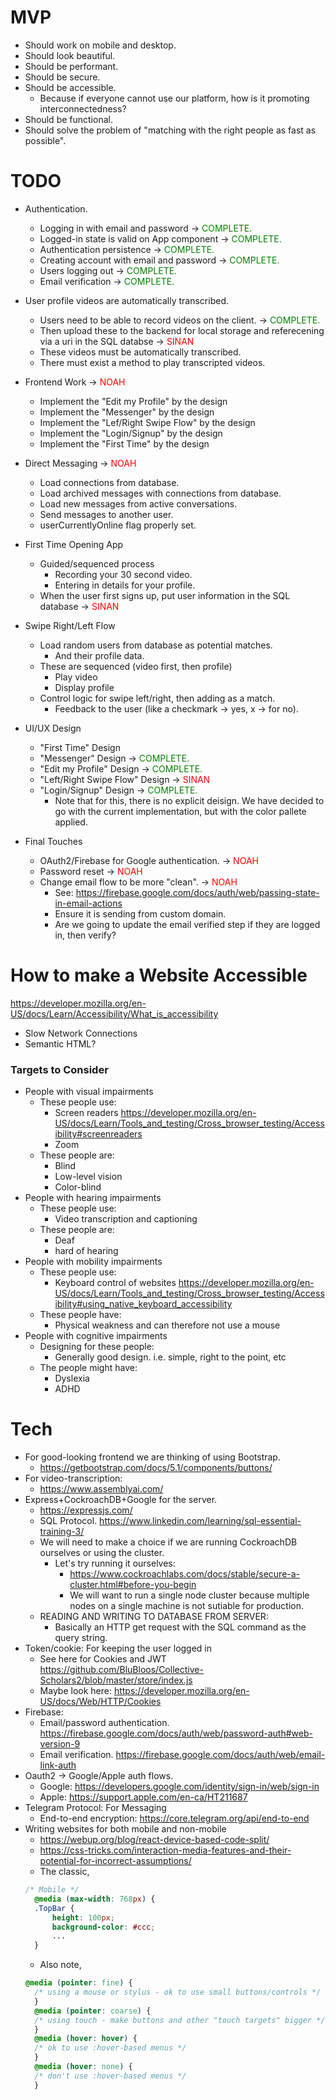 # MVP
- Should work on mobile and desktop.
- Should look beautiful.
- Should be performant.
- Should be secure.
- Should be accessible.
  - Because if everyone cannot use our platform, how is it promoting interconnectedness?
- Should be functional.
- Should solve the problem of "matching with the right people as fast as possible".

# TODO

- Authentication.
  - Logging in with email and password -> <span style="color:green;">COMPLETE.</span>
  - Logged-in state is valid on App component -> <span style="color:green;">COMPLETE.</span> 
  - Authentication persistence -> <span style="color:green;">COMPLETE.</span>
  - Creating account with email and password -> <span style="color:green;">COMPLETE.</span>  
  - Users logging out -> <span style="color:green;">COMPLETE.</span>
  - Email verification -> <span style="color:green;">COMPLETE.</span>

- User profile videos are automatically transcribed.
  - Users need to be able to record videos on the client. -> <span style="color:green;">COMPLETE.</span> 
  - Then upload these to the backend for local storage and referecening via a uri in the SQL databse -> <span style="color:red;">SINAN</span>
  - These videos must be automatically transcribed.
  - There must exist a method to play transcripted videos.

- Frontend Work -> <span style="color:red;">NOAH</span>
  - Implement the "Edit my Profile" by the design
  - Implement the "Messenger" by the design 
  - Implement the "Lef/Right Swipe Flow" by the design
  - Implement the "Login/Signup" by the design
  - Implement the "First Time" by the design

- Direct Messaging -> <span style="color:red;">NOAH</span>
  - Load connections from database.
  - Load archived messages with connections from database.
  - Load new messages from active conversations.
  - Send messages to another user.
  - userCurrentlyOnline flag properly set.

- First Time Opening App
  - Guided/sequenced process
    - Recording your 30 second video.
    - Entering in details for your profile.
  - When the user first signs up, put user information in the SQL database -> <span style="color:red;">SINAN</span>


- Swipe Right/Left Flow
  - Load random users from database as potential matches.
    - And their profile data.
  - These are sequenced (video first, then profile)
    - Play video
    - Display profile
  - Control logic for swipe left/right, then adding as a match.
    - Feedback to the user (like a checkmark -> yes, x -> for no).

- UI/UX Design
  - "First Time" Design 
  - "Messenger" Design -> <span style="color:green;">COMPLETE.</span>
  - "Edit my Profile" Design -> <span style="color:green;">COMPLETE.</span>
  - "Left/Right Swipe Flow" Design -> <span style="color:red;">SINAN</span>
  - "Login/Signup" Design -> <span style="color:green;">COMPLETE.</span>
    - Note that for this, there is no explicit deisign. We have decided to go with the current implementation, but with the color pallete applied. 

- Final Touches
  - OAuth2/Firebase for Google authentication. -> <span style="color:red;">NOAH</span>
  - Password reset -> <span style="color:red;">NOAH</span>
  - Change email flow to be more "clean". -> <span style="color:red;">NOAH</span>
    - See: https://firebase.google.com/docs/auth/web/passing-state-in-email-actions
    - Ensure it is sending from custom domain.
    - Are we going to update the email verified step if they are logged in, then verify?

# How to make a Website Accessible
https://developer.mozilla.org/en-US/docs/Learn/Accessibility/What_is_accessibility

- Slow Network Connections
- Semantic HTML?

### Targets to Consider
- People with visual impairments
  - These people use:
    - Screen readers https://developer.mozilla.org/en-US/docs/Learn/Tools_and_testing/Cross_browser_testing/Accessibility#screenreaders
    - Zoom
  - These people are:
    - Blind
    - Low-level vision
    - Color-blind
- People with hearing impairments
  - These people use:
    - Video transcription and captioning
  - These people are:
    - Deaf
    - hard of hearing
- People with mobility impairments
  - These people use:
    - Keyboard control of websites https://developer.mozilla.org/en-US/docs/Learn/Tools_and_testing/Cross_browser_testing/Accessibility#using_native_keyboard_accessibility
  - These people have:
    - Physical weakness and can therefore not use a mouse
- People with cognitive impairments
  - Designing for these people:
    - Generally good design. i.e. simple, right to the point, etc
  - The people might have:
    - Dyslexia
    - ADHD

# Tech

- For good-looking frontend we are thinking of using Bootstrap.
  - https://getbootstrap.com/docs/5.1/components/buttons/
- For video-transcription:
  - https://www.assemblyai.com/
- Express+CockroachDB+Google for the server.
  - https://expressjs.com/
  - SQL Protocol. https://www.linkedin.com/learning/sql-essential-training-3/
  - We will need to make a choice if we are running CockroachDB ourselves or using the cluster.
    - Let's try running it ourselves:
      - https://www.cockroachlabs.com/docs/stable/secure-a-cluster.html#before-you-begin
      - We will want to run a single node cluster because multiple \
      nodes on a single machine is not sutiable for production.
  - READING AND WRITING TO DATABASE FROM SERVER:
    - Basically an HTTP get request with the SQL command as the query string.
- Token/cookie: For keeping the user logged in
  - See here for Cookies and JWT https://github.com/BluBloos/Collective-Scholars2/blob/master/store/index.js
  - Maybe look here: https://developer.mozilla.org/en-US/docs/Web/HTTP/Cookies
- Firebase: 
  - Email/password authentication. https://firebase.google.com/docs/auth/web/password-auth#web-version-9  
  - Email verification. https://firebase.google.com/docs/auth/web/email-link-auth
- Oauth2 -> Google/Apple auth flows.
  - Google: https://developers.google.com/identity/sign-in/web/sign-in
  - Apple: https://support.apple.com/en-ca/HT211687
- Telegram Protocol: For Messaging
  - End-to-end encryption: https://core.telegram.org/api/end-to-end
- Writing websites for both mobile and non-mobile
  - https://webup.org/blog/react-device-based-code-split/
  - https://css-tricks.com/interaction-media-features-and-their-potential-for-incorrect-assumptions/
  - The classic,
  ```css
  /* Mobile */
    @media (max-width: 768px) {
    .TopBar {
        height: 100px;
        background-color: #ccc;
        ...
    }
  ```
  - Also note,
  ```css
  @media (pointer: fine) {
    /* using a mouse or stylus - ok to use small buttons/controls */
    }
    @media (pointer: coarse) {
    /* using touch - make buttons and other "touch targets" bigger */
    }
    @media (hover: hover) {
    /* ok to use :hover-based menus */
    }
    @media (hover: none) {
    /* don't use :hover-based menus */
    }
  ```

